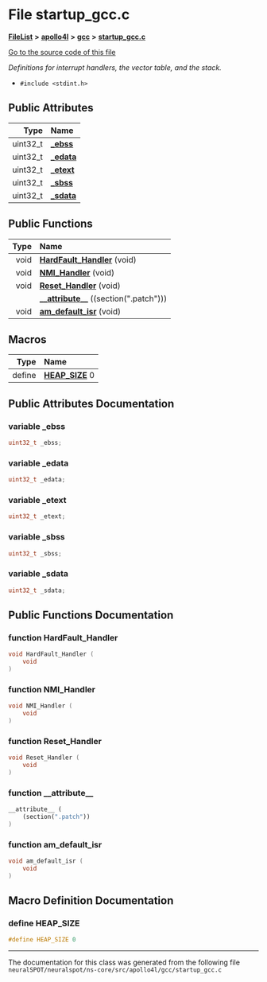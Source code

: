 

# File startup\_gcc.c



[**FileList**](files.md) **>** [**apollo4l**](dir_6c2ab603aea1a67ea1df81280fd1670a.md) **>** [**gcc**](dir_512bf495418c9a0e0218ee5c968bb56c.md) **>** [**startup\_gcc.c**](apollo4l_2gcc_2startup__gcc_8c.md)

[Go to the source code of this file](apollo4l_2gcc_2startup__gcc_8c_source.md)

_Definitions for interrupt handlers, the vector table, and the stack._ 

* `#include <stdint.h>`





















## Public Attributes

| Type | Name |
| ---: | :--- |
|  uint32\_t | [**\_ebss**](#variable-_ebss)  <br> |
|  uint32\_t | [**\_edata**](#variable-_edata)  <br> |
|  uint32\_t | [**\_etext**](#variable-_etext)  <br> |
|  uint32\_t | [**\_sbss**](#variable-_sbss)  <br> |
|  uint32\_t | [**\_sdata**](#variable-_sdata)  <br> |
















## Public Functions

| Type | Name |
| ---: | :--- |
|  void | [**HardFault\_Handler**](#function-hardfault_handler) (void) <br> |
|  void | [**NMI\_Handler**](#function-nmi_handler) (void) <br> |
|  void | [**Reset\_Handler**](#function-reset_handler) (void) <br> |
|   | [**\_\_attribute\_\_**](#function-__attribute__) ((section(".patch"))) <br> |
|  void | [**am\_default\_isr**](#function-am_default_isr) (void) <br> |



























## Macros

| Type | Name |
| ---: | :--- |
| define  | [**HEAP\_SIZE**](apollo4l_2gcc_2startup__gcc_8c.md#define-heap_size)  0<br> |

## Public Attributes Documentation




### variable \_ebss 

```C++
uint32_t _ebss;
```






### variable \_edata 

```C++
uint32_t _edata;
```






### variable \_etext 

```C++
uint32_t _etext;
```






### variable \_sbss 

```C++
uint32_t _sbss;
```






### variable \_sdata 

```C++
uint32_t _sdata;
```



## Public Functions Documentation




### function HardFault\_Handler 

```C++
void HardFault_Handler (
    void
) 
```






### function NMI\_Handler 

```C++
void NMI_Handler (
    void
) 
```






### function Reset\_Handler 

```C++
void Reset_Handler (
    void
) 
```






### function \_\_attribute\_\_ 

```C++
__attribute__ (
    (section(".patch"))
) 
```






### function am\_default\_isr 

```C++
void am_default_isr (
    void
) 
```



## Macro Definition Documentation





### define HEAP\_SIZE 

```C++
#define HEAP_SIZE 0
```




------------------------------
The documentation for this class was generated from the following file `neuralSPOT/neuralspot/ns-core/src/apollo4l/gcc/startup_gcc.c`

